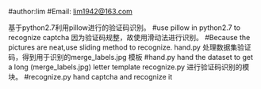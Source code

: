 #author:lim
#Email: lim1942@163.com

基于python2.7利用pillow进行的验证码识别。
#use pillow in python2.7 to recognize captcha
因为验证码规整，故使用滑动法进行识别。 
#Because the pictures are neat,use sliding method to recognize.
hand.py 处理数据集验证码，得到用于识别的merge_labels.jpg 模板
#hand.py hand the dataset to get a long (merge_labels.jpg) letter template
recognize.py 进行验证码识别的模块。
#recognize.py hand captcha and recognize it
